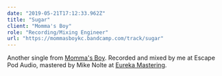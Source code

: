 ```yaml
---
date: "2019-05-21T17:12:33.962Z"
title: "Sugar"
client: "Momma's Boy"
role: "Recording/Mixing Engineer"
url: "https://mommasboykc.bandcamp.com/track/sugar"
---
```


Another single from [Momma's Boy](https://mommasboy.co). Recorded and mixed by me at Escape Pod Audio, mastered by Mike Nolte at [Eureka Mastering](http://eurekamastering.com).
